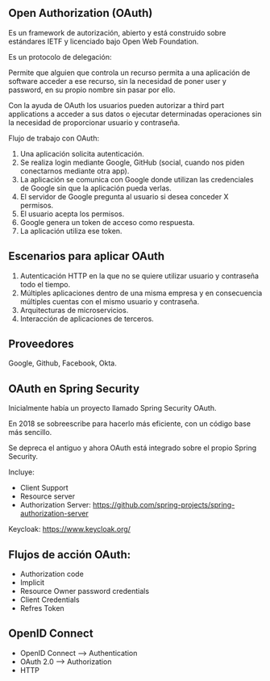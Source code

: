 ## Open Authorization (OAuth)

Es un framework de autorización, abierto y está construido sobre estándares IETF y licenciado bajo Open Web Foundation.

Es un protocolo de delegación:

Permite que alguien que controla un recurso permita a una aplicación de software acceder a ese recurso, sin la necesidad de poner user y password, en su propio nombre sin pasar por ello.

Con la ayuda de OAuth los usuarios pueden autorizar a third part applications a acceder a sus datos o ejecutar determinadas operaciones sin la necesidad de proporcionar usuario y contraseña. 


Flujo de trabajo con OAuth:

1. Una aplicación solicita autenticación.
2. Se realiza login mediante Google, GitHub (social, cuando nos piden conectarnos mediante otra app).
3. La aplicación se comunica con Google donde utilizan las credenciales de Google sin que la aplicación pueda verlas. 
4. El servidor de Google pregunta al usuario si desea conceder X permisos.
5. El usuario acepta los permisos.
6. Google genera un token de acceso como respuesta.
7. La aplicación utiliza ese token.


## Escenarios para aplicar OAuth

1. Autenticación HTTP en la que no se quiere utilizar usuario y contraseña todo el tiempo.
2. Múltiples aplicaciones dentro de una misma empresa y en consecuencia múltiples cuentas con el mismo usuario y contraseña.
3. Arquitecturas de microservicios.
4. Interacción de aplicaciones de terceros. 


## Proveedores

Google, Github, Facebook, Okta.


## OAuth en Spring Security

Inicialmente había un proyecto llamado Spring Security OAuth.

En 2018 se sobreescribe para hacerlo más eficiente, con un código base más sencillo.

Se depreca el antiguo y ahora OAuth está integrado sobre el propio Spring Security.


Incluye:

* Client Support
* Resource server
* Authorization Server: https://github.com/spring-projects/spring-authorization-server

Keycloak: https://www.keycloak.org/ 


## Flujos de acción OAuth:

* Authorization code
* Implicit
* Resource Owner password credentials
* Client Credentials
* Refres Token


## OpenID Connect

* OpenID Connect --> Authentication
* OAuth 2.0 --> Authorization
* HTTP